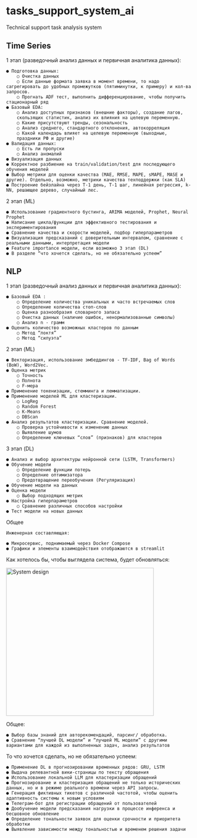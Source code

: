 # tasks_support_system_ai
Technical support task analysis system

## Time Series
1 этап (разведочный анализ данных и первичная аналитика данных):

    ● Подготовка данных:
        ○ Очистка данных
        ○ Если данные формата заявка в момент времени, то надо сагрегировать до удобных промежутков (пятиминутки, к примеру) и кол-ва запросов.
        ○ Прогнать ADF тест, выполнить дифференцирование, чтобы получить стационарный ряд
    ● Базовый EDA:
        ○ Анализ доступных признаков (внешние факторы), создание лагов,
        скользящих статистик, анализ их влияния на целевую переменную.
        ○ Какие присутствуют тренды, сезональность
        ○ Анализ среднего, стандартного отклонения, автокорреляция
        ○ Какой календарь влияет на целевую переменную (выходные,
        праздники РФ и другие)
    ● Валидация данных:
        ○ Есть ли пропуски
        ○ Анализ аномалий
    ● Визуализация данных
    ● Корректное разбиение на train/validation/test для последующего обучения моделей
    ● Выбор метрики для оценки качества (MAE, RMSE, MAPE, sMAPE, MASE и другие). Отдельно, возможно, метрики качества техподдержки (как SLA)
    ● Построение бейзлайна через T-1 день, T-1 шаг, линейная регрессия, k-NN, решающее дерево, случайный лес.
2 этап (ML)

    ● Использование градиентного бустинга, ARIMA моделей, Prophet, Neural Prophet
    ● Написание цикла/функции для эффективного тестирования и
    экспериментирования
    ● Сравнение качества и скорости моделей, подбор гиперпараметров
    ● Визуализация предсказаний с доверительным интервалом, сравнение с реальными данными, интерпретация модели
    ● Feature importance модели, если возможно 3 этап (DL)
    ● В разделе “что хочется сделать, но не обязательно успеем”

## NLP
1 этап (разведочный анализ данных и первичная аналитика данных):

    ● Базовый EDA :
        ○ Определение количества уникальных и часто встречаемых слов
        ○ Определение количества стоп-слов
        ○ Оценка разнообразия словарного запаса
        ○ Очистка данных (наличие ошибок, ненормализованные символы)
        ○ Анализ n - грамм
    ● Оценить количество возможных кластеров по данным
        ○ Метод “локтя”
        ○ Метод “силуэта”
2 этап (ML)

    ● Векторизация, использование эмбеддингов - TF-IDF, Bag of Words (BoW), Word2Vec.
    ● Оценка метрик
        ○ Точность
        ○ Полнота
        ○ F-мера
    ● Применение токенизации, стемминга и лемматизации.
    ● Применение моделей ML для кластеризации.
        ○ LogReg
        ○ Random Forest
        ○ K-Means
        ○ DBScan
    ● Анализ результатов кластеризации. Сравнение моделей.
        ○ Проверка устойчивости к изменению данных
        ○ Выявление шумов
        ○ Определение ключевых “слов” (признаков) для кластеров
3 этап (DL)

    ● Анализ и выбор архитектуры нейронной сети (LSTM, Transformers)
    ● Обучение модели
        ○ Определение функции потерь
        ○ Определние оптимизатора
        ○ Предотвращение переобучения (Регуляризация)
    ● Обучение модели на данных
    ● Оценка модели
        ○ Выбор подходящих метрик
    ● Настройка гиперпараметров
        ○ Сравнение различных способов настройки
    ● Тест модели на новых данных
Общее

    Инженерная составляющая:

    ● Микросервис, поднимаемый через Docker Compose
    ● Графики и элементы взаимодействия отображаются в streamlit
Как хотелось бы, чтобы выглядела система, будет обновляться:

<img src="https://github.com/user-attachments/assets/98d4be79-cd1c-424e-b399-d032c9d681af" alt="System design" height="400">

Общее:

    ● Выбор базы знаний для авторекомендаций, парсинг/ обработка.
    ● Сравнение “лучшей DL модели” и “лучшей ML модели” с другими вариантами для каждой из выполненных задач, анализ результатов

То что хочется сделать, но не обязательно успеем:

    ● Применение DL в прогнозировании временных рядов: GRU, LSTM
    ● Выдача релевантной вики-страницы по тексту обращения
    ● Использование локальной LLM для кластеризации обращений
    ● Прогнозирование и кластеризация обращений не только исторических
    данных, но и в режиме реального времени через API запросы.
    ● Генерация фиктивных тикетов с различной частотой, чтобы оценить
    адаптивность системы к новым условиям
    ● Телеграм-бот для регистрации обращений от пользователей
    ● Дообучение модели предсказания нагрузки в процессе инференса и
    бесшовное обновление
    ● Определение тональности заявок для оценки срочности и приоритета
    обработки
    ● Выявление зависимости между тональностью и временем решения задачи
